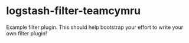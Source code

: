 # logstash-filter-teamcymru
Example filter plugin. This should help bootstrap your effort to write your own filter plugin!

